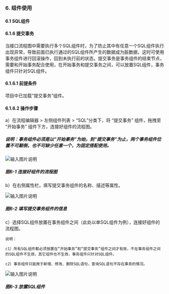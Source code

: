 ### 6. 组件使用

#### 6.1 SQL组件

#### 6.1.6 提交事务

当接口流程图中需要执行多个SQL组件时，为了防止其中有任意一个SQL组件执行出现异常，导致前面已执行通过的SQL组件所产生的数据成为脏数据，这时可使用事务组件进行回滚操作，回到未执行前的状态。提交事务是事务组件的结束节点，需要和开始事务配合使用，在开始事务和提交事务之间，可以放置SQL组件，事务组件只针对SQL组件。

#### 6.1.6.1 前提条件

项目中已加载“提交事务”组件。

#### 6.1.6.2 操作步骤

a）在流程编辑器 > 左侧组件列表 > “SQL”分类下，将 “提交事务” 组件，拖拽至 “开始事务” 组件下方，连接好组件的流程图。

##### 说明：事务组件必须是以“开始事务”为始，到“提交事务”为止，两个事务组件位置不可颠倒，也不可缺少任意一个，为固定搭配使用。

![输入图片说明](../../../../images/SoFlu%EF%BC%88%E5%90%8E%E7%AB%AF%EF%BC%89%E5%BC%80%E5%8F%91%E5%B9%B3%E5%8F%B0/1.%20%E6%9C%80%E6%96%B0%E7%89%88%E6%9C%AC%20-%20%E6%9B%B4%E6%96%B0%E6%97%A5%E6%9C%9F%20-%202022.10.08/6.%20%E7%BB%84%E4%BB%B6%E4%BD%BF%E7%94%A8/1.%20SQL%E7%BB%84%E4%BB%B6/6-1.png)

##### 图6-1 连接好组件的流程图

b）在右侧属性栏，填写提交事务组件的名称、描述等属性。

![输入图片说明](../../../../images/SoFlu%EF%BC%88%E5%90%8E%E7%AB%AF%EF%BC%89%E5%BC%80%E5%8F%91%E5%B9%B3%E5%8F%B0/1.%20%E6%9C%80%E6%96%B0%E7%89%88%E6%9C%AC%20-%20%E6%9B%B4%E6%96%B0%E6%97%A5%E6%9C%9F%20-%202022.10.08/6.%20%E7%BB%84%E4%BB%B6%E4%BD%BF%E7%94%A8/1.%20SQL%E7%BB%84%E4%BB%B6/6-2.png)

##### 图6-2 填写提交事务组件的信息

c）选择SQL组件放置在事务组件之间（此处以单SQL组件为例），连接好组件的流程图。

```
说明：

c1）所有SQL组件都必须放置在“开始事务”和“提交事务”组件之间才有效，不在事务组件之间的SQL组件不生效，其它组件也不生效，事务组件只针对SQL组件。

c2）事务组件只能用于新增、修改、删除SQL语句，查询SQL语句不存在事务的情况。
```

![输入图片说明](../../../../images/SoFlu%EF%BC%88%E5%90%8E%E7%AB%AF%EF%BC%89%E5%BC%80%E5%8F%91%E5%B9%B3%E5%8F%B0/1.%20%E6%9C%80%E6%96%B0%E7%89%88%E6%9C%AC%20-%20%E6%9B%B4%E6%96%B0%E6%97%A5%E6%9C%9F%20-%202022.10.08/6.%20%E7%BB%84%E4%BB%B6%E4%BD%BF%E7%94%A8/1.%20SQL%E7%BB%84%E4%BB%B6/6-3.png)

##### 图6-3 放置SQL组件
